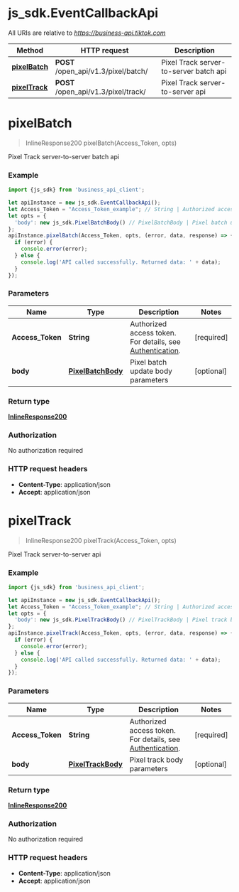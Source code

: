 # js_sdk.EventCallbackApi

All URIs are relative to *https://business-api.tiktok.com*

Method | HTTP request | Description
------------- | ------------- | -------------
[**pixelBatch**](EventCallbackApi.md#pixelBatch) | **POST** /open_api/v1.3/pixel/batch/ | Pixel Track server-to-server batch api
[**pixelTrack**](EventCallbackApi.md#pixelTrack) | **POST** /open_api/v1.3/pixel/track/ | Pixel Track server-to-server api

<a name="pixelBatch"></a>
# **pixelBatch**
> InlineResponse200 pixelBatch(Access_Token, opts)

Pixel Track server-to-server batch api

### Example
```javascript
import {js_sdk} from 'business_api_client';

let apiInstance = new js_sdk.EventCallbackApi();
let Access_Token = "Access_Token_example"; // String | Authorized access token. For details, see [Authentication](https://ads.tiktok.com/marketing_api/docs?id=1738373164380162).
let opts = { 
  'body': new js_sdk.PixelBatchBody() // PixelBatchBody | Pixel batch update body parameters
};
apiInstance.pixelBatch(Access_Token, opts, (error, data, response) => {
  if (error) {
    console.error(error);
  } else {
    console.log('API called successfully. Returned data: ' + data);
  }
});
```

### Parameters

Name | Type | Description  | Notes
------------- | ------------- | ------------- | -------------
 **Access_Token** | **String**| Authorized access token. For details, see [Authentication](https://ads.tiktok.com/marketing_api/docs?id&#x3D;1738373164380162). |[required]  
 **body** | [**PixelBatchBody**](PixelBatchBody.md)| Pixel batch update body parameters | [optional] 

### Return type

[**InlineResponse200**](InlineResponse200.md)

### Authorization

No authorization required

### HTTP request headers

 - **Content-Type**: application/json
 - **Accept**: application/json

<a name="pixelTrack"></a>
# **pixelTrack**
> InlineResponse200 pixelTrack(Access_Token, opts)

Pixel Track server-to-server api

### Example
```javascript
import {js_sdk} from 'business_api_client';

let apiInstance = new js_sdk.EventCallbackApi();
let Access_Token = "Access_Token_example"; // String | Authorized access token. For details, see [Authentication](https://ads.tiktok.com/marketing_api/docs?id=1738373164380162).
let opts = { 
  'body': new js_sdk.PixelTrackBody() // PixelTrackBody | Pixel track body parameters
};
apiInstance.pixelTrack(Access_Token, opts, (error, data, response) => {
  if (error) {
    console.error(error);
  } else {
    console.log('API called successfully. Returned data: ' + data);
  }
});
```

### Parameters

Name | Type | Description  | Notes
------------- | ------------- | ------------- | -------------
 **Access_Token** | **String**| Authorized access token. For details, see [Authentication](https://ads.tiktok.com/marketing_api/docs?id&#x3D;1738373164380162). |[required]  
 **body** | [**PixelTrackBody**](PixelTrackBody.md)| Pixel track body parameters | [optional] 

### Return type

[**InlineResponse200**](InlineResponse200.md)

### Authorization

No authorization required

### HTTP request headers

 - **Content-Type**: application/json
 - **Accept**: application/json

